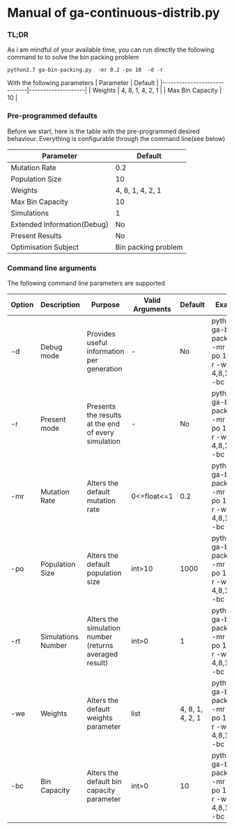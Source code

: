 # Manual of ga-continuous-distrib.py

### TL;DR
As i am mindful of your available time, you can run directly the following command to to solve the bin packing problem
```shell script
python2.7 ga-bin-packing.py  -mr 0.2 -po 10  -d -r
```
With the following parameters
| Parameter                   | Default            |
|-----------------------------|--------------------|
| Weights                     | 4, 8, 1, 4, 2, 1   |
| Max Bin Capacity            | 10                 |

### Pre-programmed defaults
Before we start, here is the table with the pre-programmed desired behaviour. Everything is configurable through the command line(see below)

| Parameter                   | Default            |
|-----------------------------|--------------------|
| Mutation Rate               | 0.2                |
| Population Size             | 10                 |
| Weights                     | 4, 8, 1, 4, 2, 1   |
| Max Bin Capacity            | 10                 |
| Simulations                 | 1                  |
| Extended Information(Debug) | No                 |
| Present Results             | No                 |
| Optimisation Subject        | Bin packing problem|


### Command line arguments
The following command line parameters are supported


| Option | Description          | Purpose                                                | Valid Arguments | Default                    | Example                                                                                                 |
|--------|----------------------|--------------------------------------------------------|-----------------|----------------------------|---------------------------------------------------------------------------------------------------------|
| -d     | Debug mode           | Provides useful information per generation             | -               | No                         | python2.7 ga-bin-packing.py  -mr 0.2 -po 10  -d -r -we 4,8,1,4,2,1 -bc 10                       |
| -r     | Present mode         | Presents the results at the end of every simulation    | -               | No                         | python2.7 ga-bin-packing.py  -mr 0.2 -po 10  -d -r -we 4,8,1,4,2,1 -bc 10                       |
| -mr    | Mutation Rate        | Alters the default mutation rate                       | 0<=float<=1     | 0.2                        | python2.7 ga-bin-packing.py  -mr 0.2 -po 10  -d -r -we 4,8,1,4,2,1 -bc 10                       |
| -po    | Population Size      | Alters the default population size                     | int>10          | 1000                       | python2.7 ga-bin-packing.py  -mr 0.2 -po 10  -d -r -we 4,8,1,4,2,1 -bc 10                |
| -rt    | Simulations Number   | Alters the simulation number (returns averaged result) | int>0           | 1                          | python2.7 ga-bin-packing.py  -mr 0.2 -po 10  -d -r -we 4,8,1,4,2,1 -bc 10                |
| -we    | Weights              | Alters the default weights parameter                   | list            | 4, 8, 1, 4, 2, 1           | python2.7 ga-bin-packing.py  -mr 0.2 -po 10  -d -r -we 4,8,1,4,2,1 -bc 10                |
| -bc    | Bin Capacity         | Alters the default bin capacity parameter              | int>0           | 10                         | python2.7 ga-bin-packing.py  -mr 0.2 -po 10  -d -r -we 4,8,1,4,2,1 -bc 10                |



